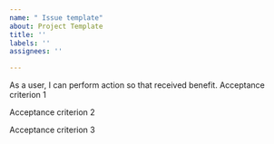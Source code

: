 ```yaml
---
name: " Issue template"
about: Project Template
title: ''
labels: ''
assignees: ''

---
```


As a user, I can perform action so that received benefit.
Acceptance criterion 1

Acceptance criterion 2

Acceptance criterion 3
